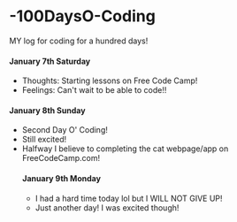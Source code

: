 # -100DaysO-Coding
MY log for coding for a hundred days!
<h4>January 7th Saturday</h4>
<ul>
<li> Thoughts: Starting lessons on Free Code Camp!</li>
<li> Feelings: Can't wait to be able to code!!</li>
</ul>
<h4>January 8th Sunday</h4>
<ul>
<li>Second Day O' Coding!</li>
<li>Still excited!</li>
<li>Halfway I believe to completing the cat webpage/app on FreeCodeCamp.com!</li>
<h4>January 9th Monday</h4>
<ul>
<li>I had a hard time today lol but I WILL NOT GIVE UP!</li>
<li>Just another day! I was excited though!</li>
